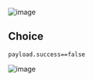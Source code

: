 ![image](https://github.com/gauravxlokhande/AllAbout-MuleSoft/assets/119065314/146cc5c2-6f17-4aec-9782-73322cec266c)


## Choice 

```
payload.success==false
```

![image](https://github.com/gauravxlokhande/AllAbout-MuleSoft/assets/119065314/76e5e839-77b5-4ebc-9229-c71e25337418)
